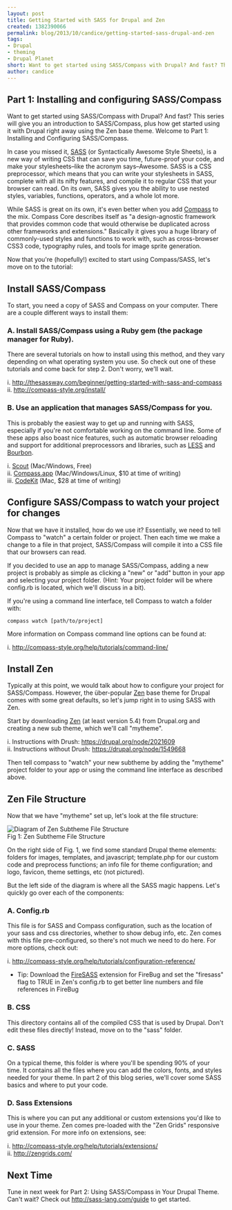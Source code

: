 ```yaml
---
layout: post
title: Getting Started with SASS for Drupal and Zen
created: 1382390066
permalink: blog/2013/10/candice/getting-started-sass-drupal-and-zen
tags:
- Drupal
- theming
- Drupal Planet
short: Want to get started using SASS/Compass with Drupal? And fast? This series will give you an introduction to SASS/Compass, plus how get started using it with Drupal right away using the Zen base theme. Welcome to Part 1: Installing and Configuring SASS/Compass.
author: candice
---
```

## Part 1: Installing and configuring SASS/Compass

Want to get started using SASS/Compass with Drupal? And fast? This series will give you an introduction to SASS/Compass, plus how get started using it with Drupal right away using the Zen base theme. Welcome to Part 1: Installing and Configuring SASS/Compass.

In case you missed it, [SASS](http://sass-lang.com) (or Syntactically Awesome Style Sheets), is a new way of writing CSS that can save you time, future-proof your code, and make your stylesheets–like the acronym says–Awesome. SASS is a CSS preprocessor, which means that you can write your stylesheets in SASS, complete with all its nifty features, and compile it to regular CSS that your browser can read. On its own, SASS gives you the ability to use nested styles, variables, functions, operators, and a whole lot more. 

While SASS is great on its own, it's even better when you add [Compass](http://compass-style.org) to the mix. Compass Core describes itself as "a design-agnostic framework that provides common code that would otherwise be duplicated across other frameworks and extensions." Basically it gives you a huge library of commonly-used styles and functions to work with, such as cross-browser CSS3 code, typography rules, and tools for image sprite generation.

Now that you're (hopefully!) excited to start using Compass/SASS, let's move on to the tutorial:

## Install SASS/Compass

To start, you need a copy of SASS and Compass on your computer. There are a couple different ways to install them:

### A. Install SASS/Compass using a Ruby gem (the package manager for Ruby).

There are several tutorials on how to install using this method, and they vary depending on what operating system you use. So check out one of these tutorials and come back for step 2. Don't worry, we'll wait.

i. http://thesassway.com/beginner/getting-started-with-sass-and-compass  
ii. http://compass-style.org/install/

### B. Use an application that manages SASS/Compass for you.

This is probably the easiest way to get up and running with SASS, especially if you're not comfortable working on the command line. Some of these apps also boast nice features, such as automatic browser reloading and support for additional preprocessors and libraries, such as [LESS](http://lesscss.org) and [Bourbon](http://bourbon.io).

i. [Scout](http://mhs.github.io/scout-app/) (Mac/Windows, Free)  
ii. [Compass.app](http://compass.handlino.com/) (Mac/Windows/Linux, $10 at time of writing)  
iii. [CodeKit](http://incident57.com/codekit/) (Mac, $28 at time of writing)

## Configure SASS/Compass to watch your project for changes

Now that we have it installed, how do we use it? Essentially, we need to tell Compass to "watch" a certain folder or project. Then each time we make a change to a file in that project, SASS/Compass will compile it into a CSS file that our browsers can read.

If you decided to use an app to manage SASS/Compass, adding a new project is probably as simple as clicking a "new" or "add" button in your app and selecting your project folder. (Hint: Your project folder will be where config.rb is located, which we'll discuss in a bit).

If you're using a command line interface, tell Compass to watch a folder with:

    compass watch [path/to/project]

More information on Compass command line options can be found at:

i. http://compass-style.org/help/tutorials/command-line/

## Install Zen

Typically at this point, we would talk about how to configure your project for SASS/Compass. However, the über-popular [Zen](https://drupal.org/project/zen) base theme for Drupal comes with some great defaults, so let's jump right in to using SASS with Zen.

Start by downloading [Zen](https://drupal.org/project/zen) (at least version 5.4) from Drupal.org and creating a new sub theme, which we'll call "mytheme". 

i. Instructions with Drush: https://drupal.org/node/2021609  
ii. Instructions without Drush: https://drupal.org/node/1549668 

Then tell compass to "watch" your new subtheme by adding the "mytheme" project folder to your app or using the command line interface as described above.

## Zen File Structure

Now that we have "mytheme" set up, let's look at the file structure:

![Diagram of Zen Subtheme File Structure](/sites/default/files/zen_file_structure.png)  
Fig 1: Zen Subtheme File Structure

On the right side of Fig. 1, we find some standard Drupal theme elements: folders for images, templates, and javascript; template.php for our custom code and preprocess functions; an info file for theme configuration; and logo, favicon, theme settings, etc (not pictured).

But the left side of the diagram is where all the SASS magic happens. Let's quickly go over each of the components:

### A. Config.rb

This file is for SASS and Compass configuration, such as the location of your sass and css directories, whether to show debug info, etc. Zen comes with this file pre-configured, so there's not much we need to do here. For more options, check out:

i. http://compass-style.org/help/tutorials/configuration-reference/

* Tip: Download the [FireSASS](https://addons.mozilla.org/en-US/firefox/addon/firesass-for-firebug/) extension for FireBug and set the "firesass" flag to TRUE in Zen's config.rb to get better line numbers and file references in FireBug

### B. CSS

This directory contains all of the compiled CSS that is used by Drupal. Don't edit these files directly! Instead, move on to the "sass" folder.

### C. SASS

On a typical theme, this folder is where you'll be spending 90% of your time. It contains all the files where you can add the colors, fonts, and styles needed for your theme. In part 2 of this blog series, we'll cover some SASS basics and where to put your code.

### D. Sass Extensions

This is where you can put any additional or custom extensions you'd like to use in your theme. Zen comes pre-loaded with the "Zen Grids" responsive grid extension. For more info on extensions, see:

i. http://compass-style.org/help/tutorials/extensions/  
ii. http://zengrids.com/

## Next Time

Tune in next week for Part 2: Using SASS/Compass in Your Drupal Theme. Can't wait? Check out http://sass-lang.com/guide to get started.
